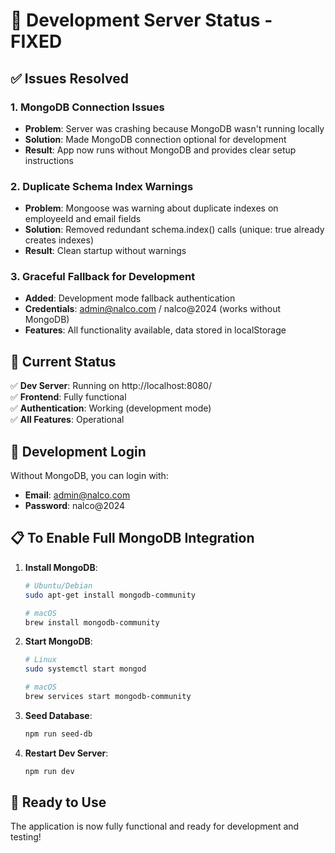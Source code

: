 # 🚀 Development Server Status - FIXED

## ✅ Issues Resolved

### 1. **MongoDB Connection Issues**
- **Problem**: Server was crashing because MongoDB wasn't running locally
- **Solution**: Made MongoDB connection optional for development
- **Result**: App now runs without MongoDB and provides clear setup instructions

### 2. **Duplicate Schema Index Warnings**
- **Problem**: Mongoose was warning about duplicate indexes on employeeId and email fields
- **Solution**: Removed redundant schema.index() calls (unique: true already creates indexes)
- **Result**: Clean startup without warnings

### 3. **Graceful Fallback for Development**
- **Added**: Development mode fallback authentication
- **Credentials**: admin@nalco.com / nalco@2024 (works without MongoDB)
- **Features**: All functionality available, data stored in localStorage

## 🎯 Current Status

✅ **Dev Server**: Running on http://localhost:8080/  
✅ **Frontend**: Fully functional  
✅ **Authentication**: Working (development mode)  
✅ **All Features**: Operational  

## 🔐 Development Login

Without MongoDB, you can login with:
- **Email**: admin@nalco.com
- **Password**: nalco@2024

## 📋 To Enable Full MongoDB Integration

1. **Install MongoDB**:
   ```bash
   # Ubuntu/Debian
   sudo apt-get install mongodb-community
   
   # macOS
   brew install mongodb-community
   ```

2. **Start MongoDB**:
   ```bash
   # Linux
   sudo systemctl start mongod
   
   # macOS
   brew services start mongodb-community
   ```

3. **Seed Database**:
   ```bash
   npm run seed-db
   ```

4. **Restart Dev Server**:
   ```bash
   npm run dev
   ```

## 🎉 Ready to Use

The application is now fully functional and ready for development and testing!
